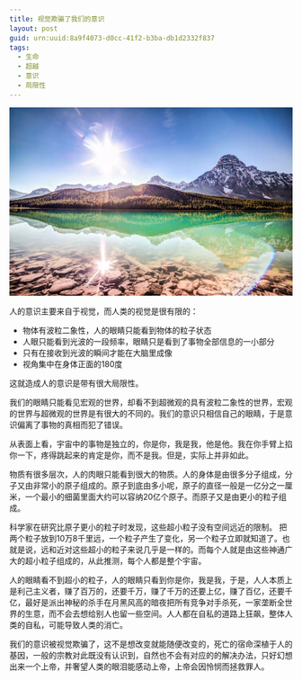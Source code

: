 ```yaml
---
title: 视觉欺骗了我们的意识
layout: post
guid: urn:uuid:8a9f4073-d0cc-41f2-b3ba-db1d2332f837
tags:
  - 生命
  - 超越
  - 意识
  - 局限性
---
```



[![](/media/files/2013/12/19/sj-ys.png)](https://bolg-1257385283.cos.ap-chengdu.myqcloud.com/2013/12/19/sj-ys.png)

人的意识主要来自于视觉，而人类的视觉是很有限的：

*  物体有波粒二象性，人的眼睛只能看到物体的粒子状态
*  人眼只能看到光波的一段频率，眼睛只是看到了事物全部信息的一小部分
*  只有在接收到光波的瞬间才能在大脑里成像
*  视角集中在身体正面的180度

这就造成人的意识是带有很大局限性。

我们的眼睛只能看见宏观的世界，却看不到超微观的具有波粒二象性的世界，宏观的世界与超微观的世界是有很大的不同的。我们的意识只相信自己的眼睛，于是意识偏离了事物的真相而犯了错误。

从表面上看，宇宙中的事物是独立的，你是你，我是我，他是他。我在你手臂上掐你一下，疼得跳起来的肯定是你，而不是我。但是，实际上并非如此。

物质有很多层次，人的肉眼只能看到很大的物质。人的身体是由很多分子组成，分子又由非常小的原子组成的。原子到底由多小呢，原子的直径一般是一亿分之一厘米，一个最小的细菌里面大约可以容纳20亿个原子。而原子又是由更小的粒子组成。

科学家在研究比原子更小的粒子时发现，这些超小粒子没有空间远近的限制。 把两个粒子放到10万8千里远，一个粒子产生了变化，另一个粒子立即就知道了。也就是说，远和近对这些超小的粒子来说几乎是一样的。而每个人就是由这些神通广大的超小粒子组成的，从此推测，每个人都是整个宇宙。

人的眼睛看不到超小的粒子，人的眼睛只看到你是你，我是我，于是，人人本质上是利己主义者，赚了百万的，还要千万，赚了千万的还要上亿，赚了百亿，还要千亿，最好是派出神秘的杀手在月黑风高的暗夜把所有竞争对手杀死，一家垄断全世界的生意，而不会去想给别人也留一些空间。人人都在自私的道路上狂飙，整体人类的自私，可能导致人类的消亡。

我们的意识被视觉欺骗了，这不是想改变就能随便改变的，死亡的宿命深植于人的基因，一般的宗教对此既没有认识到，自然也不会有对应的的解决办法，只好幻想出来一个上帝，并奢望人类的眼泪能感动上帝，上帝会因怜悯而拯救罪人。